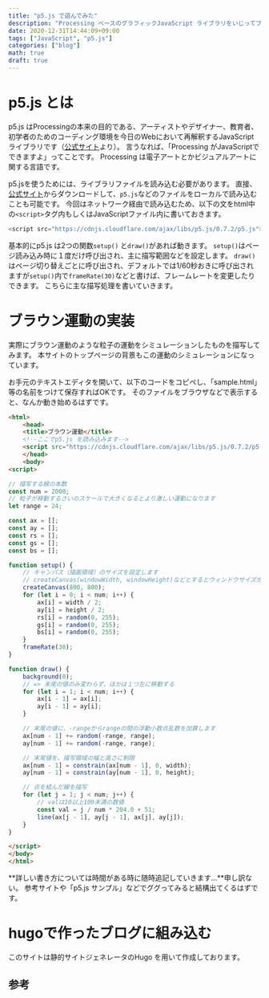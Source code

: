 ```yaml
---
title: "p5.js で遊んでみた"
description: "Processing ベースのグラフィックJavaScript ライブラリをいじってブログの背景にするまで"
date: 2020-12-31T14:44:09+09:00
tags: ["JavaScript", "p5.js"]
categories: ["blog"]
math: true
draft: true
---
```


# p5.js とは
p5.js はProcessingの本来の目的である、アーティストやデザイナー、教育者、初学者のためのコーディング環境を今日のWebにおいて再解釈するJavaScriptライブラリです（[公式サイト](https://p5js.jp)より）。
言うなれば、「Processing がJavaScriptでできますよ」ってことです。
Processing は電子アートとかビジュアルアートに関する言語です。

p5.jsを使うためには、ライブラリファイルを読み込む必要があります。
直接、[公式サイト](https://p5js.org/download/)からダウンロードして、`p5.js`などのファイルをローカルで読み込むことも可能です。
今回はネットワーク経由で読み込むため、以下の文をhtml中の`<script>`タグ内もしくはJavaScriptファイル内に書いておきます。

```JavaScript
<script src="https://cdnjs.cloudflare.com/ajax/libs/p5.js/0.7.2/p5.js"></script>
```

基本的にp5.js は2つの関数`setup()` と`draw()`があれば動きます。
`setup()`はページ読み込み時に１度だけ呼び出され、主に描写範囲などを設定します。
`draw()`はページ切り替えごとに呼び出され、デフォルトでは1/60秒おきに呼び出されますが`setup()`内で`frameRate(30)`などと書けば、フレームレートを変更したりできます。
こちらに主な描写処理を書いていきます。

# ブラウン運動の実装

実際にブラウン運動のような粒子の運動をシミュレーションしたものを描写してみます。
本サイトのトップページの背景もこの運動のシミュレーションになっています。

お手元のテキストエディタを開いて、以下のコードをコピペし、「sample.html」等の名前をつけて保存すればOKです。
そのファイルをブラウザなどで表示すると、なんか動き始めるはずです。

```html
<html>
    <head>
    <title>ブラウン運動</title>
    <!--ここでp5.js を読み込みます-->
    <script src="https://cdnjs.cloudflare.com/ajax/libs/p5.js/0.7.2/p5.js"></script>
    </head>
    <body>
<script>

// 描写する線の本数
const num = 2000;
// 粒子が移動するさいのスケールで大きくなるとより激しい運動になります
let range = 24;

const ax = [];
const ay = [];
const rs = [];
const gs = [];
const bs = [];

function setup() {
    // キャンバス（描画領域）のサイズを設定します
    // createCanvas(windowWidth, windowHeight)などとするとウィンドウサイズが設定されます
    createCanvas(800, 800);
    for (let i = 0; i < num; i++) {
        ax[i] = width / 2;
        ay[i] = height / 2;
        rs[i] = random(0, 255);
        gs[i] = random(0, 255);
        bs[i] = random(0, 255);
    }
    frameRate(30);
}

function draw() {
    background(0);
    // => 末尾の値のみ変わらず、ほかは１つ左に移動する
    for (let i = 1; i < num; i++) {
        ax[i - 1] = ax[i];
        ay[i - 1] = ay[i];
    }

    // 末尾の値に、-rangeからrangeの間の浮動小数点乱数を加算します
    ax[num - 1] += random(-range, range);
    ay[num - 1] += random(-range, range);

    // 末尾値を、描写領域の幅と高さに制限
    ax[num - 1] = constrain(ax[num - 1], 0, width);
    ay[num - 1] = constrain(ay[num - 1], 0, height);

    // 点を結んだ線を描写
    for (let j = 1; j < num; j++) {
        // valは10以上100未満の数値
        const val = j / num * 204.0 + 51;
        line(ax[j - 1], ay[j - 1], ax[j], ay[j]);
    }
}

</script>
</body>
</html>
```

**詳しい書き方については時間がある時に随時追記していきます…**申し訳ない。
参考サイトや「p5.js サンプル」などでググってみると結構出てくるはずです。

# hugoで作ったブログに組み込む
このサイトは静的サイトジェネレータのHugo を用いて作成しております。


## 参考
